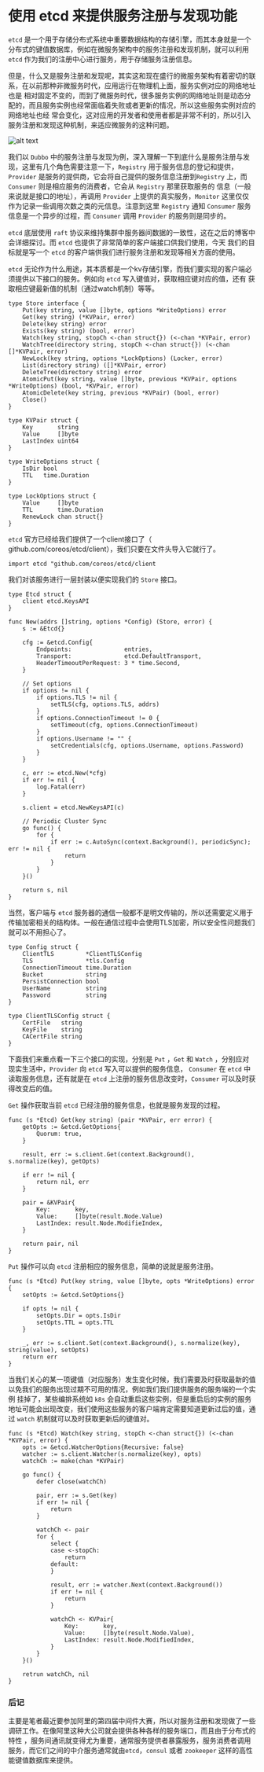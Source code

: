 # 使用 etcd 来提供服务注册与发现功能
 
  `etcd` 是一个用于存储分布式系统中重要数据结构的存储引擎，而其本身就是一个分布式的键值数据库，例如在微服务架构中的服务注册和发现机制，就可以利用
`etcd` 作为我们的注册中心进行服务，用于存储服务注册信息。

  但是，什么又是服务注册和发现呢，其实这和现在盛行的微服务架构有着密切的联系，在以前那种非微服务时代，应用运行在物理机上面，服务实例对应的网络地址也是
相对固定不变的，而到了微服务时代，很多服务实例的网络地址则是动态分配的，而且服务实例也经常面临着失败或者更新的情况，所以这些服务实例对应的网络地址也经
常会变化，这对应用的开发者和使用者都是非常不利的，所以引入服务注册和发现这种机制，来适应微服务的这种问题。

![alt text](https://code.aliyun.com/middlewarerace2018/docs/raw/master/assets/dubbo-architecture.png)

  我们以 `Dubbo` 中的服务注册与发现为例，深入理解一下到底什么是服务注册与发现，这里有几个角色需要注意一下，`Registry` 用于服务信息的登记和提供，
`Provider` 是服务的提供商，它会将自己提供的服务信息注册到`Registry` 上，而 `Consumer` 则是相应服务的消费者，它会从 `Registry` 那里获取服务的
信息（一般来说就是接口的地址），再调用 `Provider` 上提供的真实服务，`Monitor` 这里仅仅作为记录一些调用次数之类的元信息。注意到这里 `Registry` 
通知 `Consumer` 服务信息是一个异步的过程，而 `Consumer` 调用 `Provider` 的服务则是同步的。

  `etcd` 底层使用 `raft` 协议来维持集群中服务器间数据的一致性，这在之后的博客中会详细探讨。而 `etcd` 也提供了非常简单的客户端接口供我们使用，今天
我们的目标就是写一个 `etcd` 的客户端供我们进行服务注册和发现等相关方面的使用。

  `etcd` 无论作为什么用途，其本质都是一个kv存储引擎，而我们要实现的客户端必须提供以下接口的服务。例如向 `etcd` 写入键值对，获取相应键对应的值，还有
获取相应键最新值的机制（通过watch机制）等等。

```golang
type Store interface {
    Put(key string, value []byte, options *WriteOptions) error
    Get(key string) (*KVPair, error)
    Delete(key string) error
    Exists(key string) (bool, error)
    Watch(key string, stopCh <-chan struct{}) (<-chan *KVPair, error)
    WatchTree(directory string, stopCh <-chan struct{}) (<-chan []*KVPair, error)
    NewLock(key string, options *LockOptions) (Locker, error)
    List(directory string) ([]*KVPair, error)
    DeleteTree(directory string) error
    AtomicPut(key string, value []byte, previous *KVPair, options *WriteOptions) (bool, *KVPair, error)
    AtomicDelete(key string, previous *KVPair) (bool, error)
    Close() 
}

type KVPair struct {
    Key       string
    Value     []byte
    LastIndex uint64
}

type WriteOptions struct {
    IsDir bool
    TTL   time.Duration
}

type LockOptions struct {
    Value     []byte
    TTL       time.Duration
    RenewLock chan struct{}
}
```

  `etcd` 官方已经给我们提供了一个client接口了（ github.com/coreos/etcd/client），我们只要在文件头导入它就行了。

`import etcd "github.com/coreos/etcd/client`

  我们对该服务进行一层封装以便实现我们的 `Store` 接口。

```golang
type Etcd struct {
    client etcd.KeysAPI
}

func New(addrs []string, options *Config) (Store, error) {
    s := &Etcd{}

    cfg := &etcd.Config{
        Endpoints:               entries,
        Transport:               etcd.DefaultTransport,
        HeaderTimeoutPerRequest: 3 * time.Second,
    }

    // Set options
    if options != nil {
        if options.TLS != nil {
            setTLS(cfg, options.TLS, addrs)
        }
        if options.ConnectionTimeout != 0 {
            setTimeout(cfg, options.ConnectionTimeout)
        }
        if options.Username != "" {
            setCredentials(cfg, options.Username, options.Password)
        }
    }
    
    c, err := etcd.New(*cfg)
    if err != nil {
        log.Fatal(err)
    }

    s.client = etcd.NewKeysAPI(c)

    // Periodic Cluster Sync
    go func() {
        for {
            if err := c.AutoSync(context.Background(), periodicSync); err != nil {
                return
            }
        }
    }()

    return s, nil
}
```

  当然，客户端与 `etcd` 服务器的通信一般都不是明文传输的，所以还需要定义用于传输加密相关的结构体。一般在通信过程中会使用TLS加密，所以安全性问题我们
就可以不用担心了。

```golang
type Config struct {
    ClientTLS         *ClientTLSConfig
    TLS               *tls.Config
    ConnectionTimeout time.Duration
    Bucket            string
    PersistConnection bool
    UserName          string
    Password          string
}

type ClientTLSConfig struct {
    CertFile   string
    KeyFile    string
    CACertFile string
}
```

  下面我们来重点看一下三个接口的实现，分别是 `Put` ，`Get` 和 `Watch` ，分别应对现实生活中，`Provider` 向 `etcd` 写入可以提供的服务信息，
`Consumer` 在 `etcd` 中读取服务信息，还有就是在 `etcd` 上注册的服务信息改变时，`Consumer` 可以及时获得改变后的值。

  `Get` 操作获取当前 `etcd` 已经注册的服务信息，也就是服务发现的过程。

```golang
func (s *Etcd) Get(key string) (pair *KVPair, err error) {
    getOpts := &etcd.GetOptions{
        Quorum: true,
    }

    result, err := s.client.Get(context.Background(), s.normalize(key), getOpts)

    if err != nil {
        return nil, err
    }

    pair = &KVPair{
        Key:       key,
        Value:     []byte(result.Node.Value)
        LastIndex: result.Node.ModifieIndex,
    }

    return pair, nil
}
```

  `Put` 操作可以向 `etcd` 注册相应的服务信息，简单的说就是服务注册。

```golang
func (s *Etcd) Put(key string, value []byte, opts *WriteOptions) error {
    setOpts := &etcd.SetOptions{}

    if opts != nil {
        setOpts.Dir = opts.IsDir
        setOpts.TTL = opts.TTL
    }

    _, err := s.client.Set(context.Background(), s.normalize(key), string(value), setOpts)
    return err
}
```

  当我们关心的某一项键值（对应服务）发生变化时候，我们需要及时获取最新的值以免我们的服务出现过期不可用的情况，例如我们我们提供服务的服务端的一个实例
挂掉了，某些编排系统如 `k8s` 会自动重启这些实例，但是重启后的实例的服务地址可能会出现改变，我们使用这些服务的客户端肯定需要知道更新过后的值，通过
`watch` 机制就可以及时获取更新后的键值对。

```golang
func (s *Etcd) Watch(key string, stopCh <-chan struct{}) (<-chan *KVPair, error) {
    opts := &etcd.WatcherOptions{Recursive: false}
    watcher := s.client.Watcher(s.normalize(key), opts)
    watchCh := make(chan *KVPair)

    go func() {
        defer close(watchCh)

        pair, err := s.Get(key)
        if err != nil {
            return
        }

        watchCh <- pair
        for {
            select {
            case <-stopCh:
                return
            default:
            }
           
            result, err := watcher.Next(context.Background())
            if err != nil {
                return
            }

            watchCh <- KVPair{
                Key:       key,
                Value:     []byte(result.Node.Value),
                LastIndex: result.Node.ModifiedIndex,
            }
        }
    }()

    retrun watchCh, nil
}
```

### 后记

  主要是笔者最近要参加阿里的第四届中间件大赛，所以对服务注册和发现做了一些调研工作。在像阿里这种大公司就会提供各种各样的服务端口，而且由于分布式的特性
，服务间通讯就变得尤为重要，通常服务提供者暴露服务，服务消费者调用服务，而它们之间的中介服务通常就由`etcd`，`consul` 或者 `zookeeper` 这样的高性
能键值数据库来提供。
